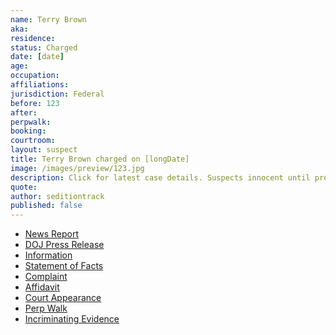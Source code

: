 ```yaml
---
name: Terry Brown
aka:
residence: 
status: Charged
date: [date]
age: 
occupation:
affiliations:
jurisdiction: Federal
before: 123
after:
perpwalk:
booking: 
courtroom:
layout: suspect
title: Terry Brown charged on [longDate]
image: /images/preview/123.jpg
description: Click for latest case details. Suspects innocent until proven guilty.
quote:
author: seditiontrack
published: false
---
```


- [News Report]()
- [DOJ Press Release]()
- [Information]()
- [Statement of Facts]()
- [Complaint]()
- [Affidavit]()
- [Court Appearance]()
- [Perp Walk]()
- [Incriminating Evidence]()
